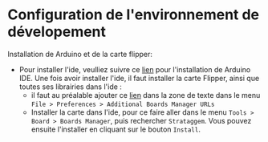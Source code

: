 # Configuration de l'environnement de dévelopement

Installation de Arduino et de la carte flipper: 
  - Pour installer l'ide, veulliez suivre ce [lien](https://www.arduino.cc/en/software) pour l'installation de Arduino IDE.
  Une fois avoir installer l'ide, il faut installer la carte Flipper, ainsi que toutes ses librairies dans l'ide : 
    - il faut au préalable ajouter ce [lien](https://gitlab.com/strataggem1/software/device/arduino/arduino_dev_tools/strataggem_arduino_boards/-/raw/master/package_strataggem_index.json) dans la zone de texte dans le menu `File > Preferences > Additional Boards Manager URLs`
    - Installer la carte dans l'ide, pour ce faire aller dans le menu `Tools > Board > Boards Manager`, puis rechercher `Strataggem`. Vous pouvez ensuite l'installer en cliquant sur le bouton `Install`.
    
